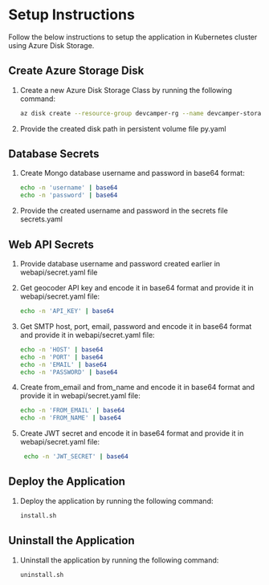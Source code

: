 # Setup Instructions

Follow the below instructions to setup the application in Kubernetes cluster using Azure Disk Storage.

## Create Azure Storage Disk

1. Create a new Azure Disk Storage Class by running the following command:

   ```bash
   az disk create --resource-group devcamper-rg --name devcamper-storage-disk --size-gb 10 --sku Standard_LRS
   ```

2. Provide the created disk path in persistent volume file py.yaml

## Database Secrets

1. Create Mongo database username and password in base64 format:

   ```bash
   echo -n 'username' | base64
   echo -n 'password' | base64
   ```

2. Provide the created username and password in the secrets file secrets.yaml

## Web API Secrets

1. Provide database username and password created earlier in webapi/secret.yaml file

2. Get geocoder API key and encode it in base64 format and provide it in webapi/secret.yaml file:

   ```bash
   echo -n 'API_KEY' | base64
   ```

3. Get SMTP host, port, email, password and encode it in base64 format and provide it in webapi/secret.yaml file:

   ```bash
   echo -n 'HOST' | base64
   echo -n 'PORT' | base64
   echo -n 'EMAIL' | base64
   echo -n 'PASSWORD' | base64
   ```

4. Create from_email and from_name and encode it in base64 format and provide it in webapi/secret.yaml file:

   ```bash
   echo -n 'FROM_EMAIL' | base64
   echo -n 'FROM_NAME' | base64
   ```

5. Create JWT secret and encode it in base64 format and provide it in webapi/secret.yaml file:

   ```bash
    echo -n 'JWT_SECRET' | base64
   ```

## Deploy the Application

1. Deploy the application by running the following command:

   ```bash
   install.sh
   ```

## Uninstall the Application

1. Uninstall the application by running the following command:

   ```bash
   uninstall.sh
   ```

